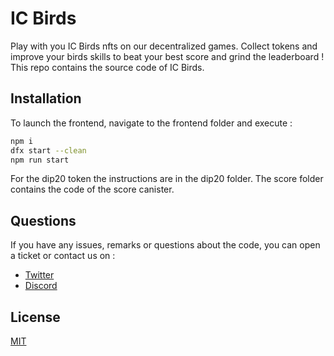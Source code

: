 # IC Birds

Play with you IC Birds nfts on our decentralized games. Collect tokens and improve your birds skills to beat your best score and grind the leaderboard !
This repo contains the source code of IC Birds.

## Installation

To launch the frontend, navigate to the frontend folder and execute :

```bash
npm i
dfx start --clean
npm run start
```

For the dip20 token the instructions are in the dip20 folder.
The score folder contains the code of the score canister.


## Questions

If you have any issues, remarks or questions about the code, you can open a ticket or contact us on :
 - [Twitter](https://twitter.com/IC_Birds)
 - [Discord](https://discord.com/invite/Buzfup6hwR)

## License
[MIT](https://choosealicense.com/licenses/mit/)